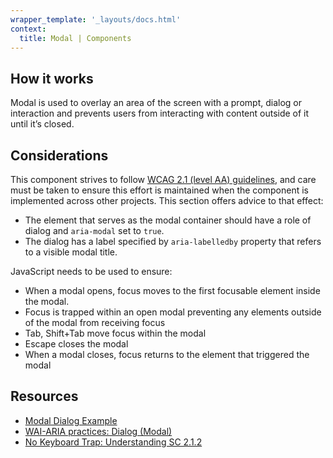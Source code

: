 ```yaml
---
wrapper_template: '_layouts/docs.html'
context:
  title: Modal | Components
---
```


## How it works

Modal is used to overlay an area of the screen with a prompt, dialog or interaction and prevents users from interacting with content outside of it until it’s closed.

## Considerations

This component strives to follow [WCAG 2.1 (level AA) guidelines](https://www.w3.org/TR/WCAG21/), and care must be taken to ensure this effort is maintained when the component is implemented across other projects. This section offers advice to that effect:

- The element that serves as the modal container should have a role of dialog and `aria-modal` set to `true`.
- The dialog has a label specified by `aria-labelledby` property that refers to a visible modal title.

JavaScript needs to be used to ensure:

- When a modal opens, focus moves to the first focusable element inside the modal.
- Focus is trapped within an open modal preventing any elements outside of the modal from receiving focus
- Tab, Shift+Tab move focus within the modal
- Escape closes the modal
- When a modal closes, focus returns to the element that triggered the modal

## Resources

- [Modal Dialog Example](https://www.w3.org/TR/wai-aria-practices-1.1/examples/dialog-modal/dialog.html)
- [WAI-ARIA practices: Dialog (Modal)](https://www.w3.org/TR/wai-aria-practices-1.1/#dialog_modal)
- [No Keyboard Trap: Understanding SC 2.1.2](https://www.w3.org/TR/UNDERSTANDING-WCAG20/keyboard-operation-trapping.html)
